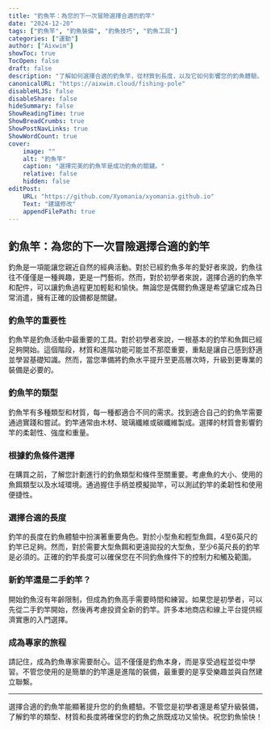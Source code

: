 ```yaml
---
title: "釣魚竿：為您的下一次冒險選擇合適的釣竿"
date: "2024-12-20"
tags: ["釣魚竿", "釣魚裝備", "釣魚技巧", "釣魚工具"]
categories: ["運動"]
author: ["Aixwim"]
showToc: true
TocOpen: false
draft: false
description: "了解如何選擇合適的釣魚竿，從材質到長度，以及它如何影響您的釣魚體驗。"
canonicalURL: "https://aixwim.cloud/fishing-pole"
disableHLJS: false
disableShare: false
hideSummary: false
ShowReadingTime: true
ShowBreadCrumbs: true
ShowPostNavLinks: true
ShowWordCount: true
cover:
    image: ""
    alt: "釣魚竿"
    caption: "選擇完美的釣魚竿是成功釣魚的關鍵。"
    relative: false
    hidden: false
editPost:
    URL: "https://github.com/Xyomania/xyomania.github.io"
    Text: "建議修改"
    appendFilePath: true
---
```


## 釣魚竿：為您的下一次冒險選擇合適的釣竿

釣魚是一項能讓您親近自然的經典活動。對於已經釣魚多年的愛好者來說，釣魚往往不僅僅是一種興趣，更是一門藝術。然而，對於初學者來說，選擇合適的釣魚竿和配件，可以讓釣魚過程更加輕鬆和愉快。無論您是偶爾釣魚還是希望讓它成為日常消遣，擁有正確的設備都是關鍵。

### **釣魚竿的重要性**

釣魚竿是釣魚活動中最重要的工具。對於初學者來說，一根基本的釣竿和魚餌已經足夠開始。這個階段，材質和進階功能可能並不那麼重要，重點是讓自己感到舒適並學習基礎知識。然而，當您準備將釣魚水平提升至更高層次時，升級到更專業的裝備是必要的。

### **釣魚竿的類型**

釣魚竿有多種類型和材質，每一種都適合不同的需求。找到適合自己的釣魚竿需要通過實踐和嘗試。釣竿通常由木材、玻璃纖維或碳纖維製成。選擇的材質會影響釣竿的柔韌性、強度和重量。

### **根據釣魚條件選擇**

在購買之前，了解您計劃進行的釣魚類型和條件至關重要。考慮魚的大小、使用的魚餌類型以及水域環境。通過握住手柄並模擬拋竿，可以測試釣竿的柔韌性和使用便捷性。

### **選擇合適的長度**

釣竿的長度在釣魚體驗中扮演著重要角色。對於小型魚和輕型魚餌，4至6英尺的釣竿已足夠。然而，對於需要大型魚餌和更遠拋投的大型魚，至少6英尺長的釣竿是必須的。正確的釣竿長度可以確保您在不同釣魚條件下的控制力和觸及範圍。

### **新釣竿還是二手釣竿？**

開始釣魚沒有年齡限制，但成為釣魚高手需要時間和練習。如果您是初學者，可以先從二手釣竿開始，然後再考慮投資全新的釣竿。許多本地商店和線上平台提供經濟實惠的入門選擇。

### **成為專家的旅程**

請記住，成為釣魚專家需要耐心。這不僅僅是釣魚本身，而是享受過程並從中學習。不管您使用的是簡單的釣竿還是進階的裝備，最重要的是享受樂趣並與自然建立聯繫。

---

選擇合適的釣魚竿能顯著提升您的釣魚體驗。不管您是初學者還是希望升級裝備，了解釣竿的類型、材質和長度將確保您的釣魚之旅既成功又愉快。祝您釣魚愉快！
